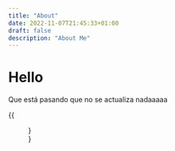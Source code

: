 ```yaml
---
title: "About"
date: 2022-11-07T21:45:33+01:00
draft: false
description: "About Me" 
---
```



# Hello 

Que está pasando que no se actualiza nadaaaaa

{{<figure src="/roundme.png" alt="This is how I look like" position="center" style="border-radius: 8px; height: 10px; width:10px;">}}

